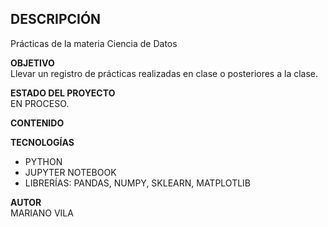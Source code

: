 ## DESCRIPCIÓN      
Prácticas de la materia Ciencia de Datos   

**OBJETIVO**    
Llevar un registro de prácticas realizadas en clase o posteriores a la clase.        

**ESTADO DEL PROYECTO**      
EN PROCESO.    

**CONTENIDO**    
     
    
**TECNOLOGÍAS**  
* PYTHON  
* JUPYTER NOTEBOOK  
* LIBRERÍAS: PANDAS, NUMPY, SKLEARN, MATPLOTLIB   

**AUTOR**  
MARIANO VILA


